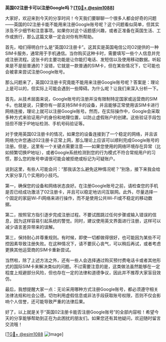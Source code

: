 **英国02注册卡可以注册Google吗？[[TG💪+ @esim1088](https://t.me/s/esim1088)]**

大家好，欢迎来到今天的分享时间！今天我们要聊聊一个很多人都会好奇的问题——英国的02注册卡能不能用来注册Google账号呢？这个问题看似简单，但其实涉及不少细节和注意事项。如果你对这个话题感兴趣，或者正准备在英国生活、工作或旅行，那么这篇文章一定会对你有所帮助。

首先，咱们得明白什么是“英国02注册卡”。这其实是英国电信公司O2提供的一种SIM卡服务，通常用于手机通信。当你购买这种卡时，需要填写一些个人信息并完成注册流程。这张卡的主要功能是让你能打电话、发短信以及使用移动数据。听起来是不是挺普通的？没错，它就是一款普通的SIM卡，但在某些情况下，它可能也会被拿来尝试注册Google账号。

那么问题来了，英国02注册卡究竟能不能用来注册Google账号呢？答案是：理论上是可以的，但实际上可能会遇到一些障碍。为什么呢？让我们来深入分析一下。

首先，从技术层面来说，Google账号的注册并没有限制特定国家或运营商的SIM卡。也就是说，只要你有一部支持SIM卡的设备，并且能够正常使用该SIM卡进行网络连接，理论上就可以注册Google账号。然而，在实际操作中，Google会采取多种方式来验证用户的身份和地理位置，以防止虚假账户的创建。这些验证手段包括但不限于IP地址检测、手机号码验证等。

对于使用英国02注册卡的情况，如果您的设备连接到了一个稳定的网络，并且该网络允许您通过02注册卡正常上网，那么理论上应该可以顺利完成Google账号的注册。但是，这里有一个关键点需要注意——如果您使用的网络环境存在异常（比如频繁切换IP地址），或者Google系统检测到您的行为模式不符合常规用户的习惯，那么您的账号申请很可能会被拒绝或标记为可疑账户。

说到这里，有些人可能会问：“那我该怎么避免这种情况呢？”别急，接下来我会给大家分享几个实用的小技巧。

第一，确保您的设备和网络状态良好。在注册Google账号之前，请检查您的手机是否已经成功激活了02注册卡，并且可以稳定地访问互联网。此外，尽量选择一个固定的家庭Wi-Fi网络来进行操作，而不是使用公共Wi-Fi或不稳定的移动数据。

第二，按照官方指引逐步完成注册过程。不要试图跳过任何步骤或输入错误的信息，因为这样容易引起系统的警觉。同时，建议使用英文界面进行注册，这样可以减少语言差异带来的误解。

第三，保持耐心并尊重规则。有时候，即使一切都做得很好，也可能因为某些不可控因素导致注册失败。在这种情况下，请不要灰心丧气，可以稍后再试，或者考虑更换其他运营商的SIM卡重新尝试。

当然啦，除了上述方法之外，还有一些人会选择通过购买预付费电话卡或者其他形式的国际SIM卡来解决类似的问题。不过需要注意的是，这类做法虽然能够在一定程度上规避部分风险，但也存在一定的法律和道德争议，因此并不推荐大家盲目效仿。

最后，我想提醒大家一点：无论采用哪种方式注册Google账号，都必须遵守相关法律法规和社会公德。切勿利用虚假信息或非法手段获取账号权限，否则不仅会影响个人信誉，还可能导致严重的法律后果。

好了，以上就是关于“英国02注册卡能否注册Google账号”的全部内容啦！希望今天的分享能够帮助到正在为此困扰的朋友们。如果您还有其他疑问，欢迎随时留言交流哦！

[[TG💪+ @esim1088](https://t.me/s/esim1088) ![Image](https://i.postimg.cc/4NQfJmqS/Snipaste-2025-05-13-00-14-12.png)]